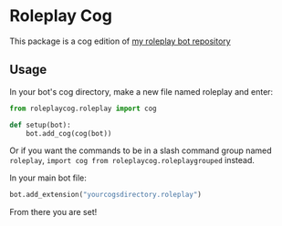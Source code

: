 # Roleplay Cog
This package is a cog edition of [my roleplay bot repository](https://github.com/mariohero24/Roleplay-Bot)
## Usage
In your bot's cog directory, make a new file named roleplay and enter:
```py
from roleplaycog.roleplay import cog

def setup(bot):
	bot.add_cog(cog(bot))
```
Or if you want the commands to be in a slash command group named `roleplay`, `import cog from roleplaycog.roleplaygrouped` instead.

In your main bot file:
```py
bot.add_extension("yourcogsdirectory.roleplay")
```
From there you are set!
